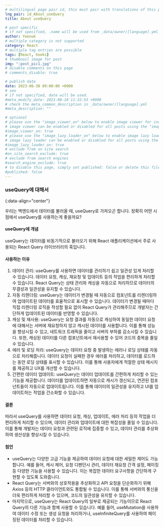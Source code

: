 ```yaml
---
# multilingual page pair id, this must pair with translations of this page. (This name must be unique)
lng_pair: id_About_useQuery
title: About useQuery

# post specific
# if not specified, .name will be used from _data/owner/[language].yml
author: Yeonuk
# multiple category is not supported
category: React
# multiple tag entries are possible
tags: [React, hooks]
# thumbnail image for post
img: ":post_pic1.jpg"
# disable comments on this page
# comments_disable: true

# publish date
date: 2023-06-30 09:00:00 +0900
# seo
# if not specified, date will be used.
#meta_modify_date: 2021-08-10 11:32:53 +0900
# check the meta_common_description in _data/owner/[language].yml
#meta_description: ""

# optional
# please use the "image_viewer_on" below to enable image viewer for individual pages or posts (_posts/ or [language]/_posts folders).
# image viewer can be enabled or disabled for all posts using the "image_viewer_posts: true" setting in _data/conf/main.yml.
#image_viewer_on: true
# please use the "image_lazy_loader_on" below to enable image lazy loader for individual pages or posts (_posts/ or [language]/_posts folders).
# image lazy loader can be enabled or disabled for all posts using the "image_lazy_loader_posts: true" setting in _data/conf/main.yml.
#image_lazy_loader_on: true
# exclude from on site search
#on_site_search_exclude: true
# exclude from search engines
#search_engine_exclude: true
# to disable this page, simply set published: false or delete this file
#published: false
---
```


<!-- outline-start -->

### useQuery에 대해서

{:data-align="center"}

<!-- outline-end -->

우리는 백엔드에서 데이터를 불러올 때, useQuery로 가져오곤 합니다.
정확히 어떤 시점에서 useQuery를 사용하는게 좋을까요?

#### useQuery에 개념

useQuery는 데이터를 비동기적으로 불러오기 위해 React 애플리케이션에서 주로 사용되는 React Query 라이브러리의 훅입니다.

#### 사용하는 이유

1. 데이터 관리: useQuery를 사용하면 데이터를 관리하기 쉽고 일관성 있게 처리할 수 있습니다. 데이터 요청, 캐싱, 재요청 및 업데이트 등의 작업을 편리하게 처리할 수 있습니다. React Query는 상태 관리와 캐싱을 자동으로 처리하므로 데이터의 무결성과 일관성을 유지할 수 있습니다.
2. 자동 리렌더링: useQuery는 데이터가 변경될 때 자동으로 컴포넌트를 리렌더링하여 업데이트된 데이터를 효율적으로 표시할 수 있습니다. 데이터가 변경될 때마다 직접 리렌더링 로직을 작성할 필요 없이 React Query가 관리해주므로 개발자는 간단하게 업데이트된 데이터를 반영할 수 있습니다.
3. 캐싱 및 재사용: useQuery는 요청 결과를 자동으로 캐싱하여 동일한 데이터 요청에 대해서는 서버에 재요청하지 않고 캐시된 데이터를 사용합니다. 이를 통해 성능을 향상시킬 수 있고, 네트워크 트래픽을 줄이고 서버의 부하를 감소시킬 수 있습니다. 또한, 캐싱된 데이터를 다른 컴포넌트에서 재사용할 수 있어 코드의 중복을 줄일 수 있습니다.
4. 에러 및 로딩 처리: useQuery는 데이터 요청 중 발생하는 에러나 로딩 상태를 자동으로 처리해줍니다. 데이터 요청이 실패한 경우 에러를 처리하고, 데이터를 로드하는 동안 로딩 상태를 표시할 수 있습니다. 이를 통해 사용자에게 적절한 상태 메시지를 제공하고 UX를 개선할 수 있습니다.
5. 간편한 데이터 업데이트: useQuery는 데이터 업데이트를 간편하게 처리할 수 있는 기능을 제공합니다. 데이터를 업데이트하면 자동으로 캐시가 갱신되고, 연관된 컴포넌트들이 자동으로 업데이트됩니다. 이를 통해 데이터의 일관성을 유지하고 UI를 업데이트하는 작업을 간소화할 수 있습니다.

#### 결론

따라서 useQuery를 사용하면 데이터 요청, 캐싱, 업데이트, 에러 처리 등의 작업을 더 편리하게 처리할 수 있으며, 데이터 관리와 업데이트에 대한 복잡성을 줄일 수 있습니다. 이를 통해 개발자는 데이터 요청과 관련된 로직에 집중할 수 있고, 데이터 관리를 추상화하여 생산성을 향상시킬 수 있습니다.

#### 첨언

- useQuery는 다양한 고급 기능을 제공하여 데이터 요청에 대한 세밀한 제어도 가능합니다. 예를 들어, 캐시 제어, 요청 디펜던시 관리, 데이터 재요청 간격 설정, 페이징 등 다양한 기능을 사용할 수 있습니다. 이는 복잡한 데이터 요구사항을 간단하게 구현할 수 있도록 도와줍니다.
- React Query는 서버와의 상호작용을 추상화하고 API 요청을 단순화하기 위해 Axios 등의 HTTP 클라이언트와도 통합될 수 있습니다. 이를 통해 서버와의 통신을 더욱 편리하게 처리할 수 있으며, 코드의 일관성을 유지할 수 있습니다.
- 마지막으로, useQuery는 React Query의 일부로 제공되는 기능이므로 React Query의 다른 기능과 함께 사용할 수 있습니다. 예를 들어, useMutation을 사용하여 데이터 수정 또는 생성 요청을 처리하거나, useInfiniteQuery를 사용하여 페이징된 데이터를 처리할 수 있습니다.

